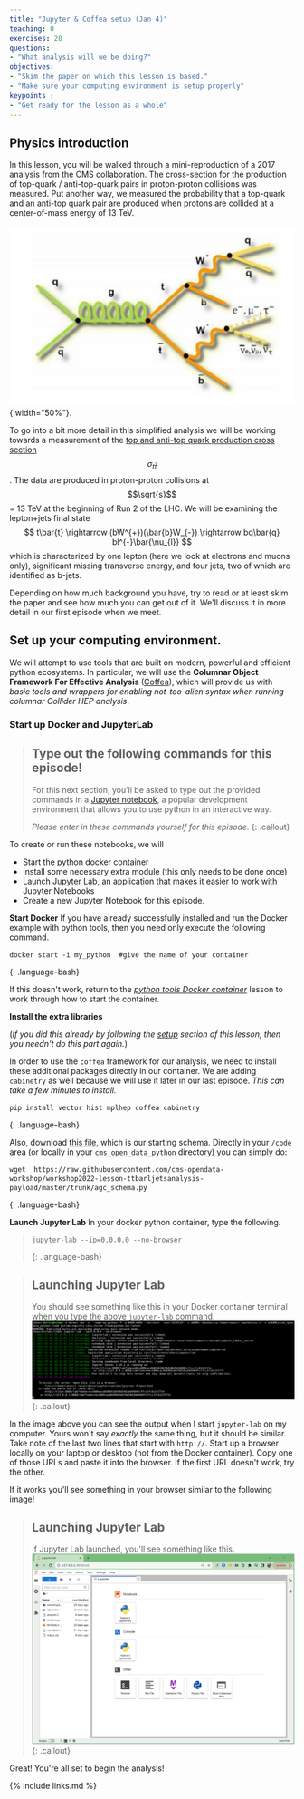 ```yaml
---
title: "Jupyter & Coffea setup (Jan 4)"
teaching: 0
exercises: 20
questions:
- "What analysis will we be doing?"
objectives:
- "Skim the paper on which this lesson is based."
- "Make sure your computing environment is setup properly"
keypoints :
- "Get ready for the lesson as a whole"
---
```


## Physics introduction

In this lesson, you will be walked through a mini-reproduction of a 2017 analysis from the CMS collaboration. The cross-section
for the production of top-quark / anti-top-quark pairs in proton-proton collisions was measured. Put another way, 
we measured the probability that a top-quark and an anti-top quark pair are produced when protons are collided
at a center-of-mass energy of 13 TeV. 


![](../assets/img/ttbar_diagram.png){:width="50%"}.

To go into a bit more detail 
in this simplified analysis we will be working towards a measurement of the [top and anti-top quark production cross section](https://link.springer.com/content/pdf/10.1007/JHEP09(2017)051.pdf) $$ \sigma_{t\bar{t}} $$.
The data are produced in proton-proton collisions at $$\sqrt{s}$$ = 13 TeV at the beginning of Run 2 of the LHC. We will be examining the lepton+jets final state
$$
t\bar{t} \rightarrow (bW^{+})(\bar{b}W_{-}) \rightarrow bq\bar{q} bl^{-}\bar{\nu_{l}}
$$
which is characterized by one lepton (here we look at electrons and muons only), significant missing transverse energy, and four jets, two of which are identified as b-jets.

Depending on how much background you have, try to read or at least skim the paper
and see how much you can get out of it. We'll discuss it in more detail in our first
episode when we meet. 



## Set up your computing environment. 

We will attempt to use tools that are built on modern, powerful and efficient python ecosystems.  In particular, we will use the **Columnar Object Framework For Effective Analysis** ([Coffea](https://coffeateam.github.io/coffea/)), which will provide us with *basic tools and wrappers for enabling not-too-alien syntax when running columnar Collider HEP analysis*.

### Start up Docker and JupyterLab

> ## Type out the following commands for this episode!
> For this next section, you'll be asked to type out the provided commands in a [Jupyter notebook](https://jupyter.org/), a 
> popular development environment that allows you to use python in an interactive way. 
> 
> *Please enter in these commands yourself for this episode.*
{: .callout}



To create or run these notebooks, we will
* Start the python docker container
* Install some necessary extra module (this only needs to be done once)
* Launch [Jupyter Lab](https://jupyterlab.readthedocs.io/en/latest/), an application that makes it easier to work with Jupyter Notebooks
* Create a new Jupyter Notebook for this episode.

**Start Docker**
If you have already successfully installed and run the Docker example with python tools, then you need only execute the following command.
~~~
docker start -i my_python  #give the name of your container
~~~
{: .language-bash}

 If this doesn't work, return to the [*python tools Docker container*](https://cms-opendata-workshop.github.io/workshop2023-lesson-docker/03-docker-for-cms-opendata/index.html#python-tools-container) lesson to work through how to start the container.


**Install the extra libraries**

(*If you did this already by following the [setup](https://cms-opendata-workshop.github.io/workshop2023-lesson-ttbarljetsanalysis/setup.html)
 section of this lesson, then you needn't do this part again.*)

In order to use the `coffea` framework for our analysis, we need to install these additional packages directly in our container.  We are adding 
`cabinetry` as well because we will use it later in our last episode. *This can take a few minutes to install.*
~~~
pip install vector hist mplhep coffea cabinetry
~~~
{: .language-bash}

Also, download [this file](https://raw.githubusercontent.com/cms-opendata-workshop/workshop2022-lesson-ttbarljetsanalysis-payload/master/trunk/agc_schema.py), which is our starting schema.  Directly in your `/code` area (or locally in your `cms_open_data_python` directory) you can simply do:

~~~
wget  https://raw.githubusercontent.com/cms-opendata-workshop/workshop2022-lesson-ttbarljetsanalysis-payload/master/trunk/agc_schema.py
~~~
{: .language-bash}


**Launch Jupyter Lab**
In your docker python container, type the following.
 
> ~~~
> jupyter-lab --ip=0.0.0.0 --no-browser
> ~~~
> {: .language-bash}

> ## Launching Jupyter Lab
> You should see something like this in your Docker container terminal when you type the above `jupyter-lab` command.
> ![](../assets/img/juplab_launch_command.png)
{: .callout}

In the image above you can see the output when I start `jupyter-lab` on my computer. Yours won't say *exactly*
the same thing, but it should be similar. Take note of the last two lines that start with `http://`. Start up a 
browser locally on your laptop or desktop (not from the Docker container). Copy one of those 
URLs and paste it into the browser. If the first URL doesn't work, try the other. 

If it works you'll see something in your browser similar to the following image!

> ## Launching Jupyter Lab
> If Jupyter Lab launched, you'll see something like this.
> ![](../assets/img/juplab_dashboard.png)
{: .callout}

Great! You're all set to begin the analysis!

{% include links.md %}

